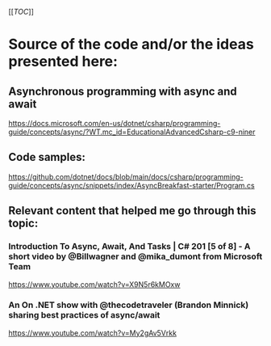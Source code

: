[[_TOC_]]

# Source of the code and/or the ideas presented here:

## Asynchronous programming with async and await
https://docs.microsoft.com/en-us/dotnet/csharp/programming-guide/concepts/async/?WT.mc_id=EducationalAdvancedCsharp-c9-niner

## Code samples:
https://github.com/dotnet/docs/blob/main/docs/csharp/programming-guide/concepts/async/snippets/index/AsyncBreakfast-starter/Program.cs


## Relevant content that helped me go through this topic:

### Introduction To Async, Await, And Tasks | C# 201 [5 of 8] - A short video by @Billwagner and @mika_dumont from Microsoft Team
https://www.youtube.com/watch?v=X9N5r6kMOxw

### An On .NET show with @thecodetraveler (Brandon Minnick) sharing best practices of async/await
https://www.youtube.com/watch?v=My2gAv5Vrkk